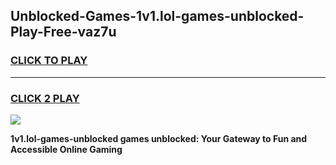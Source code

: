 
## Unblocked-Games-1v1.lol-games-unblocked-Play-Free-vaz7u
<h3>
<a href="https://premium76.site?title=1v1.lol-games-unblocked&ref=18A">CLICK TO PLAY</a></h3>
<hr>

<h3>
<a href="https://premium76.site?title=1v1.lol-games-unblocked&ref=18A">CLICK 2 PLAY</a>
  
</h3>

<a href="https://premium76.site?title=1v1.lol-games-unblocked&ref=18A"><img src="https://clearcache.store/games.png"></a>


**1v1.lol-games-unblocked games unblocked: Your Gateway to Fun and Accessible Online Gaming**
